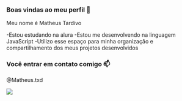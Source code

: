 ### Boas vindas ao meu perfil 🖤

Meu nome é Matheus Tardivo

-Estou estudando na alura 
-Estou me desenvolvendo na linguagem JavaScript
-Utilizo esse espaço para minha organização e compartilhamento dos meus projetos desenvolvidos

### Você entrar em contato comigo 📫

@Matheus.txd

![](https://media1.tenor.com/m/OvqEKxnx_9QAAAAC/shanks-one-piece.gif)
